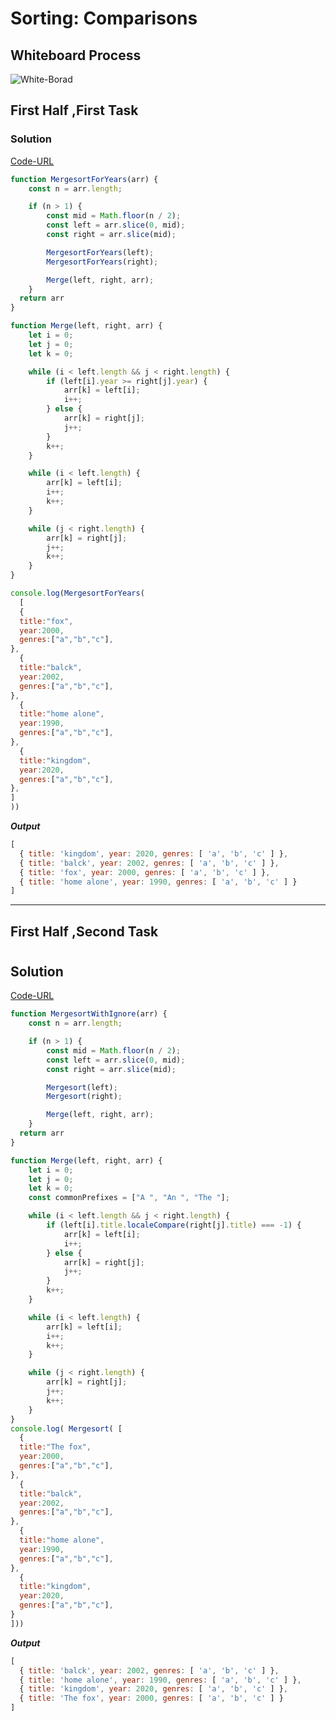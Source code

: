 # Sorting: Comparisons


## Whiteboard Process

![White-Borad](../img/SortingComparisons.jpg)

<!-- ## Approach & Efficiency -->

## First Half ,First Task
### Solution
[Code-URL](https://replit.com/@Malek-SHSH/SortingComparisons-1#index.js)


```javascript
function MergesortForYears(arr) {
    const n = arr.length;

    if (n > 1) {
        const mid = Math.floor(n / 2);
        const left = arr.slice(0, mid);
        const right = arr.slice(mid);

        MergesortForYears(left);
        MergesortForYears(right);

        Merge(left, right, arr);
    }
  return arr
}

function Merge(left, right, arr) {
    let i = 0;
    let j = 0;
    let k = 0;

    while (i < left.length && j < right.length) {
        if (left[i].year >= right[j].year) {
            arr[k] = left[i];
            i++;
        } else {
            arr[k] = right[j];
            j++;
        }
        k++;
    }

    while (i < left.length) {
        arr[k] = left[i];
        i++;
        k++;
    }

    while (j < right.length) {
        arr[k] = right[j];
        j++;
        k++;
    }
}

console.log(MergesortForYears(
  [
  {
  title:"fox",
  year:2000,
  genres:["a","b","c"],
},
  {
  title:"balck",
  year:2002,
  genres:["a","b","c"],
},
  {
  title:"home alone",
  year:1990,
  genres:["a","b","c"],
},
  {
  title:"kingdom",
  year:2020,
  genres:["a","b","c"],
},
]
))


```

***Output***

```javascript
[
  { title: 'kingdom', year: 2020, genres: [ 'a', 'b', 'c' ] },
  { title: 'balck', year: 2002, genres: [ 'a', 'b', 'c' ] },
  { title: 'fox', year: 2000, genres: [ 'a', 'b', 'c' ] },
  { title: 'home alone', year: 1990, genres: [ 'a', 'b', 'c' ] }
]
```
----------------------------------------------

## First Half ,Second Task
#
## Solution
[Code-URL](https://replit.com/@Malek-SHSH/SortingComparisons#index.js)

```javascript
function MergesortWithIgnore(arr) {
    const n = arr.length;

    if (n > 1) {
        const mid = Math.floor(n / 2);
        const left = arr.slice(0, mid);
        const right = arr.slice(mid);

        Mergesort(left);
        Mergesort(right);

        Merge(left, right, arr);
    }
  return arr
}

function Merge(left, right, arr) {
    let i = 0;
    let j = 0;
    let k = 0;
    const commonPrefixes = ["A ", "An ", "The "];

    while (i < left.length && j < right.length) {
        if (left[i].title.localeCompare(right[j].title) === -1) {
            arr[k] = left[i];
            i++;
        } else {
            arr[k] = right[j];
            j++;
        }
        k++;
    }

    while (i < left.length) {
        arr[k] = left[i];
        i++;
        k++;
    }

    while (j < right.length) {
        arr[k] = right[j];
        j++;
        k++;
    }
}
console.log( Mergesort( [
  {
  title:"The fox",
  year:2000,
  genres:["a","b","c"],
},
  {
  title:"balck",
  year:2002,
  genres:["a","b","c"],
},
  {
  title:"home alone",
  year:1990,
  genres:["a","b","c"],
},
  {
  title:"kingdom",
  year:2020,
  genres:["a","b","c"],
}
]))

```
***Output***

```javascript
[
  { title: 'balck', year: 2002, genres: [ 'a', 'b', 'c' ] },
  { title: 'home alone', year: 1990, genres: [ 'a', 'b', 'c' ] },
  { title: 'kingdom', year: 2020, genres: [ 'a', 'b', 'c' ] },
  { title: 'The fox', year: 2000, genres: [ 'a', 'b', 'c' ] }
]
```





